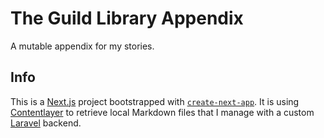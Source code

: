 # The Guild Library Appendix

A mutable appendix for my stories.

## Info

This is a [Next.js](https://nextjs.org/) project bootstrapped with [`create-next-app`](https://github.com/vercel/next.js/tree/canary/packages/create-next-app). It is using [Contentlayer](https://www.contentlayer.dev/) to retrieve local Markdown files that I manage with a custom [Laravel](https://laravel.com/) backend.
